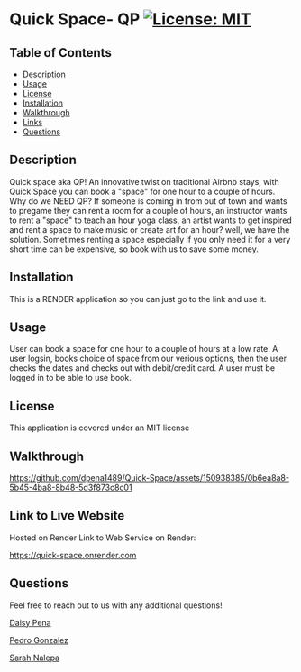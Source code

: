 # Quick Space- QP [![License: MIT](https://img.shields.io/badge/License-MIT-yellow.svg)](https://opensource.org/licenses/MIT)

## Table of Contents
* [Description](#description)
* [Usage](#usage)
* [License](#license)
* [Installation](#installation)
* [Walkthrough](#walkthrough)
* [Links](#links)
* [Questions](#Questions)

## Description
Quick space aka QP! An innovative twist on traditional Airbnb stays, with Quick Space you can book a "space" for one hour to a couple of hours. Why do we NEED QP? If someone is coming in from out of town and wants to pregame they can rent a room for a couple of hours, an instructor wants to rent a "space" to teach an hour yoga class, an artist wants to get inspired and rent a space to make music or create art for an hour? well, we have the solution. Sometimes renting a space especially if you only need it for a very short time can be expensive, so book with us to save some money.

## Installation 

This is a RENDER application so you can just go to the link and use it.

## Usage

User can book a space for one hour to a couple of hours at a low rate. A user logsin, books choice of space from our verious options, then the user checks the dates and checks out with debit/credit card. A user must be logged in to be able to use book.

## License
This application is covered under an MIT license



## Walkthrough



https://github.com/dpena1489/Quick-Space/assets/150938385/0b6ea8a8-5b45-4ba8-8b48-5d3f873c8c01


## Link to Live Website

Hosted on Render Link to Web Service on Render:

https://quick-space.onrender.com


## Questions
Feel free to reach out to us with any additional questions!

[Daisy Pena](https://github.com/dpena1489)

[Pedro Gonzalez](https://github.com/Orion888888)

[Sarah Nalepa](https://github.com/snalepa11)

